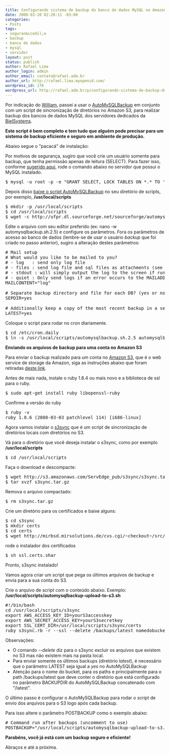 ```yaml
---
title: Configurando sistema de backup do banco de dados MySQL no Amazon S3 em 10 minutos
date: 2008-03-20 02:20:11 -03:00
categories:
- Posts
tags:
- seguran&ccedil;a
- backup
- banco de dados
- mysql
- servidor
layout: post
status: publish
author: Rafael Lima
author_login: admin
author_email: contato@rafael.adm.br
author_url: http://rafael.lima.myopenid.com/
wordpress_id: 176
wordpress_url: http://rafael.adm.br/p/configurando-sistema-de-backup-do-banco-de-dados-mysql-no-amazon-s3-em-10-minutos/
---
```


Por indica&ccedil;&atilde;o do <a href="http://williamaraujo.eng.br/">William</a>, passei a usar o <a href="http://sourceforge.net/projects/automysqlbackup/">AutoMySQLBackup</a> em conjunto com um script de sincroniza&ccedil;&atilde;o de diret&oacute;rios no Amazon S3, para realizar backup dos bancos de dados MySQL dos servidores dedicados da <a href="http://bielsystems.com.br">BielSystems</a>.

<strong>Este script &eacute; bem completo e tem tudo que algu&eacute;m pode precisar para um sistema de backup eficiente e seguro em ambiente de produ&ccedil;&atilde;o.</strong>

Abaixo segue o "pacac&aacute;" de instala&ccedil;&atilde;o:

Por motivos de seguran&ccedil;a, sugiro que voc&ecirc; crie um usu&aacute;rio somente para backup, que tenha permiss&atilde;o apenas de leitura (SELECT). Para fazer isso, conforme <a href="http://gentoo-wiki.com/HOWTO_Backup_MySQL">sugerido aqui</a>, rode o comando abaixo no servidor que possui o MySQL instalado.
<pre lang="bash">$ mysql -u root -p -e "GRANT SELECT, LOCK TABLES ON *.* TO 'backup'@'localhost' IDENTIFIED BY 'escolha-uma-senha';"</pre>
Depois disso  <a href="http://sourceforge.net/project/showfiles.php?group_id=101066">baixe o script AutoMySQLBackup</a> no seu diret&oacute;rio de scripts, por exemplo, <strong>/usr/local/scripts</strong>
<pre lang="bash">$ mkdir -p /usr/local/scripts
$ cd /usr/local/scripts
$ wget -c http://ufpr.dl.sourceforge.net/sourceforge/automysqlbackup/automysqlbackup.sh.2.5</pre>
Edite o arquivo com seu editor preferido (ex: nano -w automysqlbackup.sh.2.5) e configure os par&acirc;metros. Fora os par&acirc;metros de acesso ao banco de dados (lembre-se de usar o usu&aacute;rio <em>backup</em> que foi criado no passo anterior), sugiro a altera&ccedil;&atilde;o destes par&acirc;metros:
<pre lang="text"># Mail setup
# What would you like to be mailed to you?
# - log   : send only log file
# - files : send log file and sql files as attachments (see docs)
# - stdout : will simply output the log to the screen if run manually.
# - quiet : Only send logs if an error occurs to the MAILADDR.
MAILCONTENT="log"

# Separate backup directory and file for each DB? (yes or no)
SEPDIR=yes

# Additionally keep a copy of the most recent backup in a seperate directory.
LATEST=yes</pre>
Coloque o script para rodar no cron diariamente.
<pre lang="bash">$ cd /etc/cron.daily
$ ln -s /usr/local/scripts/automysqlbackup.sh.2.5 automysqlbackup</pre>
<strong>Enviando os arquivos de backup para uma conta no Amazon S3</strong>

Para enviar o backup realizado para um conta no <a href="http://aws.amazon.com/s3">Amazon S3</a>, que &eacute; o web service de storage da Amazon, siga as instru&ccedil;&otilde;es abaixo que foram retiradas <a href="http://blog.eberly.org/2006/10/09/how-automate-your-backup-to-amazon-s3-using-s3sync/">deste link</a>.

Antes de mais nada, instale o ruby 1.8.4 ou mais novo e a biblioteca de ssl para o ruby.
<pre lang="bash">$ sudo apt-get install ruby libopenssl-ruby</pre>
Confirme a vers&atilde;o do ruby
<pre lang="bash">$ ruby -v
ruby 1.8.6 (2008-03-03 patchlevel 114) [i686-linux]</pre>
Agora vamos instalar o <a href="http://s3sync.net">s3sync</a> que &eacute; um script de sincroniza&ccedil;&atilde;o de diret&oacute;rios locais com diret&oacute;rios no S3.

V&aacute; para o diret&oacute;rio que voc&ecirc; deseja instalar o s3sync, como por exemplo <strong>/usr/local/scripts</strong>
<pre lang="bash">$ cd /usr/local/scripts</pre>
Fa&ccedil;a o download e descompacte:
<pre lang="bash">$ wget http://s3.amazonaws.com/ServEdge_pub/s3sync/s3sync.tar.gz
$ tar xvzf s3sync.tar.gz</pre>
Remova o arquivo compactado:
<pre lang="bash">$ rm s3sync.tar.gz</pre>
Crie um diret&oacute;rio para os certificados e baixe alguns:
<pre lang="bash">$ cd s3sync
$ mkdir certs
$ cd certs
$ wget http://mirbsd.mirsolutions.de/cvs.cgi/~checkout~/src/etc/ssl.certs.shar</pre>
rode o instalador dos certificados
<pre lang="bash">$ sh ssl.certs.shar</pre>
Pronto, s3sync instalado!

Vamos agora criar um script que pega os &uacute;ltimos arquivos de backup e envia para a sua conta do S3.

Crie o arquivo de script com o conte&uacute;do abaixo. Exemplo: <strong>/usr/local/scripts/automysqlbackup-upload-to-s3.sh</strong>
<pre lang="text">#!/bin/bash
cd /usr/local/scripts/s3sync
export AWS_ACCESS_KEY_ID=yourS3accesskey
export AWS_SECRET_ACCESS_KEY=yourS3secretkey
export SSL_CERT_DIR=/usr/local/scripts/s3sync/certs
ruby s3sync.rb -r --ssl --delete /backups/latest nomedobucket:backup/mysql</pre>
Observa&ccedil;&otilde;es:
<ul>
	<li>O comando <em>--delete</em> diz para o s3sync excluir os arquivos que existem no S3 mas n&atilde;o existem mais na pasta local.</li>
	<li>Para enviar somente os &uacute;ltimos backups (diret&oacute;rio <em>latest</em>), &eacute; necess&aacute;rio que o par&acirc;metro LATEST seja igual a <em>yes</em> no AutoMySQLBackup</li>
	<li>Aten&ccedil;&atilde;o para o nome do bucket, para os paths e principalmente para o path /backups/latest que deve conter o diret&oacute;rio que est&aacute; configurado no par&acirc;metro BACKUPDIR do AutoMySQLBackup concatenado com "/latest".</li>
</ul>
O &uacute;ltimo passo &eacute; configurar o AutoMySQLBackup para rodar o script de envio dos arquivos para o S3 logo ap&oacute;s cada backup.

Para isso altere o par&acirc;metro POSTBACKUP como o exemplo abaixo:
<pre lang="text"># Command run after backups (uncomment to use)
POSTBACKUP="/usr/local/scripts/automysqlbackup-upload-to-s3.sh"</pre>
<strong>Parab&eacute;ns, voc&ecirc; j&aacute; est&aacute; com um backup seguro e eficiente!</strong>

Abra&ccedil;os e at&eacute; a pr&oacute;xima.
